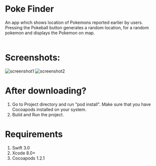 # Poke Finder

An app which shows location of Pokemons reported earlier by users. Pressing the Pokeball button generates a random location, for a random pokemon and displays the Pokemon on map.<br><br>

# Screenshots:
![screenshot1](https://user-images.githubusercontent.com/20210939/28992750-5cb544ca-79c2-11e7-8b31-b26dead85be3.png)
![screenshot2](https://user-images.githubusercontent.com/20210939/28992749-5cb523e6-79c2-11e7-8ddd-a72a8148445f.png)

# After downloading?
1. Go to Project directory and run "pod install". Make sure that you have Cocoapods installed on your system.
2. Build and Run the project.

# Requirements
1. Swift 3.0
2. Xcode 8.0+
3. Cocoapods 1.2.1
